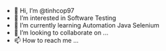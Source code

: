 - 👋 Hi, I’m @tinhcop97
- 👀 I’m interested in Software Testing
- 🌱 I’m currently learning Automation Java Selenium
- 💞️ I’m looking to collaborate on ...
- 📫 How to reach me ...

<!---
tinhcop97/tinhcop97 is a ✨ special ✨ repository because its `README.md` (this file) appears on your GitHub profile.
You can click the Preview link to take a look at your changes.
--->
